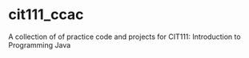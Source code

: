 # cit111_ccac
A collection of of practice code and projects for CIT111: Introduction to Programming Java
